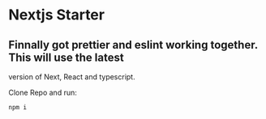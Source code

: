 # Nextjs Starter

## Finnally got prettier and eslint working together. This will use the latest

version of Next, React and typescript.

Clone Repo and run:

```bash
npm i
```
